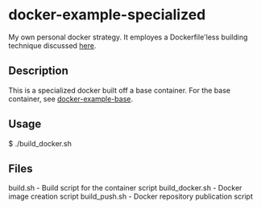 docker-example-specialized
==========================

My own personal docker strategy.  It employes a Dockerfile'less building technique discussed [here](http://www.psidox.com/building-docker-containers-without-a-dockerfile).

## Description
This is a specialized docker built off a base container. For the base container, see [docker-example-base](https://github.com/smysnk/docker-example-base).

## Usage 
$ ./build_docker.sh

## Files
build.sh - Build script for the container script
build_docker.sh - Docker image creation script
build_push.sh - Docker repository publication script